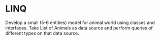 # LINQ
Develop a small (5-6 entities) model for animal world using classes and interfaces. Take List of Animals as data source and perform queries of different types on that data source.
